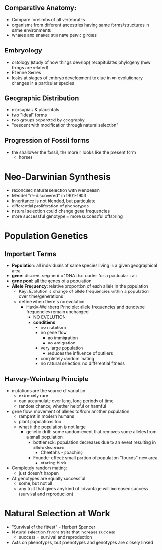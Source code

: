 ## Comparative Anatomy:
- Compare forelimbs of all vertebrates
- organisms from different ancestries having same forms/structures in same environments
- whales and snakes still have pelvic girdles
## Embryology
- ontology (study of how things develop) recapitulates phylogeny (how things are related)
- Etienne Serres
- looks at stages of embryo development to clue in on evolutionary changes in a particular species
## Geographic Distribution
- marsupials & placentals
- two "ideal" forms
- two groups separated by geography
- "descent with modification through natural selection"
## Progression of Fossil forms
- the shallower the fossil, the more it looks like the present form
	- horses
# Neo-Darwinian Synthesis
- reconciled natural selection with Mendelism
- Mendel "re-discovered" in 1901-1903
- Inheritance is not blended, but particulate
- differential proliferation of phenotypes 
- natural selection could change gene frequencies
- more successful genotype = more successful offspring 
# Population Genetics
## Important Terms
- **Population**: all individuals of same species living in a given geographical area
- **gene**: discreet segment of DNA that codes for a particular trait
- **gene pool**: all the genes of a population
- **Allele Frequency**: relative proportion of each allele in the population
	- Key: Evolution is change of allele frequencies within a population over time/generations
	- define when there's no evolution
		- Hardy-Weinberg Principle: allele frequencies and genotype frequencies remain unchanged
			- NO EVOLUTION
			- **conditions**
				- no mutations
				- no gene flow
					- no immigration
					- no emigration
				- very large population
					- reduces the influence of outliers
				- completely random mating
				- no natural selection: no differential fitness
## Harvey-Weinberg Principle
- mutations are the source of variation
	- extremely rare
	- can accumulate over long, long periods of time
	- random chance; whether helpful or harmful
- gene flow: movement of alleles to/from another population 
	- rampant in modern humans
	- plant populations too 
	- what if the population is not large
		- genetic drift: some random event that removes some alleles from a small population
			- bottleneck: population decreases due to an event resulting in allele decrease
				- Cheetahs - poaching
			- Founder effect: small portion of population "founds" new area
				- starling birds
- Completely random mating: 
	- just doesn't happen
- All genotypes are equally successful
	- some, but not all
	- any trait that gives any kind of advantage will increased success (survival and reproduction)
# Natural Selection at Work
- "Survival of the fittest" - Herbert Spencer
- Natural selection favors traits that increase success
	- success = survival and reproduction
- Acts on phenotypes, but phenotypes and genotypes are closely linked